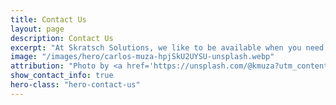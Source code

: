 ```yaml
---
title: Contact Us
layout: page
description: Contact Us
excerpt: "At Skratsch Solutions, we like to be available when you need us. Our hours can be found below. After hours or emergency work is available. Contact us for rates"
image: "/images/hero/carlos-muza-hpjSkU2UYSU-unsplash.webp"
attribution: "Photo by <a href='https://unsplash.com/@kmuza?utm_content=creditCopyText&utm_medium=referral&utm_source=unsplash'>Carlos Muza</a> on <a href='https://unsplash.com/photos/laptop-computer-on-glass-top-table-hpjSkU2UYSU?utm_content=creditCopyText&utm_medium=referral&utm_source=unsplash'>Unsplash</a>"
show_contact_info: true
hero-class: "hero-contact-us"
---
```



